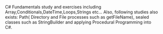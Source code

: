 C# Fundamentals study and exercises including Array,Conditionals,DateTime,Loops,Strings etc...
Also, following studies also exists: Path( Directory and File processes such as getFileName), sealed classes such as StringBuilder and applying Procedural Programming into C#.
